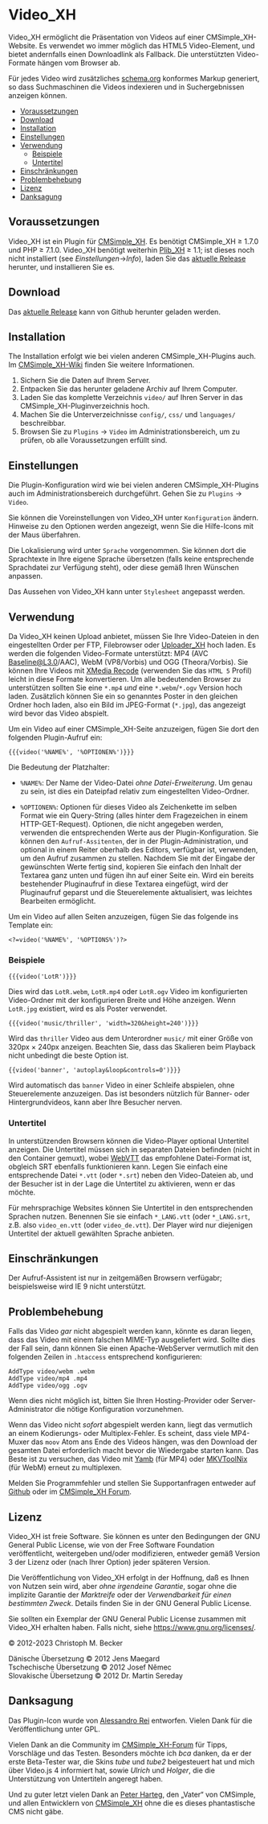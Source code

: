 # Video_XH

Video_XH ermöglicht die Präsentation von Videos auf einer
CMSimple_XH-Website. Es verwendet wo immer möglich das HTML5 Video-Element,
und bietet andernfalls einen Downloadlink als Fallback. Die unterstützten
Video-Formate hängen vom Browser ab.

Für jedes Video wird zusätzliches [schema.org](https://schema.org/)
konformes Markup generiert, so dass Suchmaschinen die Videos indexieren
und in Suchergebnissen anzeigen können.

- [Voraussetzungen](#voraussetzungen)
- [Download](#download)
- [Installation](#installation)
- [Einstellungen](#einstellungen)
- [Verwendung](#verwendung)
  - [Beispiele](#beispiele)
  - [Untertitel](#untertitel)
- [Einschränkungen](#einschränkungen)
- [Problembehebung](#problembehebung)
- [Lizenz](#lizenz)
- [Danksagung](#danksagung)

## Voraussetzungen

Video_XH ist ein Plugin für [CMSimple_XH](https://www.cmsimple-xh.org/de/).
Es benötigt CMSimple_XH ≥ 1.7.0 und PHP ≥ 7.1.0.
Video_XH benötigt weiterhin [Plib_XH](https://github.com/cmb69/plib_xh) ≥ 1.1;
ist dieses noch nicht installiert (see *Einstellungen*→*Info*),
laden Sie das [aktuelle Release](https://github.com/cmb69/plib_xh/releases/latest)
herunter, und installieren Sie es.

## Download

Das [aktuelle Release](https://github.com/cmb69/video_xh/releases/latest)
kann von Github herunter geladen werden.

## Installation

The Installation erfolgt wie bei vielen anderen CMSimple_XH-Plugins auch.
Im [CMSimple_XH-Wiki](https://wiki.cmsimple-xh.org/de/?fuer-anwender/arbeiten-mit-dem-cms/plugins)
finden Sie weitere Informationen.

1. Sichern Sie die Daten auf Ihrem Server.
1. Entpacken Sie das herunter geladene Archiv auf Ihrem Computer.
1. Laden Sie das komplette Verzeichnis `video/` auf Ihren Server in
   das CMSimple_XH-Pluginverzeichnis hoch.
1. Machen Sie die Unterverzeichnisse `config/`, `css/`
   und `languages/` beschreibbar.
1. Browsen Sie zu `Plugins` → `Video` im Administrationsbereich,
   um zu prüfen, ob alle Voraussetzungen erfüllt sind.

## Einstellungen

Die Plugin-Konfiguration wird wie bei vielen anderen CMSimple_XH-Plugins
auch im Administrationsbereich durchgeführt.
Gehen Sie zu `Plugins` → `Video`.

Sie können die Voreinstellungen von Video_XH unter `Konfiguration` ändern.
Hinweise zu den Optionen werden angezeigt, wenn Sie die Hilfe-Icons
mit der Maus überfahren.

Die Lokalisierung wird unter `Sprache` vorgenommen. Sie können dort die
Sprachtexte in Ihre eigene Sprache übersetzen (falls keine entsprechende
Sprachdatei zur Verfügung steht), oder diese gemäß Ihren Wünschen anpassen.

Das Aussehen von Video_XH kann unter `Stylesheet` angepasst werden.

## Verwendung

Da Video_XH keinen Upload anbietet, müssen Sie Ihre Video-Dateien in den
eingestellten Order per FTP, Filebrowser oder
[Uploader_XH](https://github.com/cmb69/uploader_xh) hoch laden.
Es werden die folgenden Video-Formate unterstützt: MP4 (AVC
Baseline@L3.0/AAC), WebM (VP8/Vorbis) und OGG (Theora/Vorbis).
Sie können Ihre Videos mit [XMedia Recode](https://www.xmedia-recode.de/)
(verwenden Sie das `HTML 5` Profil) leicht in diese Formate konvertieren.
Um alle bedeutenden Browser zu unterstützen sollten Sie eine
`*.mp4` *und* eine `*.webm`/`*.ogv` Version hoch laden.
Zusätzlich können Sie ein so genanntes Poster in den gleichen Ordner hoch laden,
also ein Bild im JPEG-Format (`*.jpg`), das angezeigt wird bevor das Video abspielt.

Um ein Video auf einer CMSimple_XH-Seite anzuzeigen, fügen Sie dort den
folgenden Plugin-Aufruf ein:

    {{{video('%NAME%', '%OPTIONEN%')}}}

Die Bedeutung der Platzhalter:

- `%NAME%`:
  Der Name der Video-Datei *ohne Datei-Erweiterung*. Um genau zu sein,
  ist dies ein Dateipfad relativ zum eingestellten Video-Ordner.

- `%OPTIONEN%`:
  Optionen für dieses Video als Zeichenkette im selben Format wie ein
  Query-String (alles hinter dem Fragezeichen in einem HTTP-GET-Request).
  Optionen, die nicht angegeben werden, verwenden die entsprechenden Werte aus
  der Plugin-Konfiguration.
  Sie können den `Aufruf-Assitenten`, der in der Plugin-Administration,
  und optional in einem Reiter oberhalb des Editors, verfügbar ist,
  verwenden, um den Aufruf zusammen zu stellen.
  Nachdem Sie mit der Eingabe der gewünschten Werte fertig sind, kopieren Sie
  einfach den Inhalt der Textarea ganz unten und fügen ihn auf einer Seite ein.
  Wird ein bereits bestehender Pluginaufruf in diese Textarea eingefügt,
  wird der Pluginaufruf geparst und die Steuerelemente aktualisiert, was
  leichtes Bearbeiten ermöglicht.

Um ein Video auf allen Seiten anzuzeigen, fügen Sie das folgende ins
Template ein:

    <?=video('%NAME%', '%OPTIONS%')?>

### Beispiele

    {{{video('LotR')}}}

Dies wird das `LotR.webm`, `LotR.mp4` oder `LotR.ogv` Video im konfigurierten
Video-Ordner mit der konfigurieren Breite und Höhe anzeigen.
Wenn `LotR.jpg` existiert, wird es als Poster verwendet.

    {{{video('music/thriller', 'width=320&height=240')}}}

Wird das `thriller` Video aus dem Unterordner `music/`
mit einer Größe von 320px × 240px anzeigen.
Beachten Sie, dass das Skalieren beim Playback nicht unbedingt die beste Option ist.

    {{video('banner', 'autoplay&loop&controls=0')}}}

Wird automatisch das `banner` Video in einer Schleife abspielen,
ohne Steuerelemente anzuzeigen.
Das ist besonders nützlich für Banner- oder Hintergrundvideos,
kann aber Ihre Besucher nerven.

### Untertitel

In unterstützenden Browsern können die Video-Player optional Untertitel
anzeigen.
Die Untertitel müssen sich in separaten Dateien befinden (nicht in
den Container gemuxt), wobei
[WebVTT](https://developer.mozilla.org/en-US/docs/Web/API/WebVTT_API)
das empfohlene Datei-Format ist, obgleich SRT ebenfalls funktionieren kann.
Legen Sie einfach eine entsprechende Datei `*.vtt` (oder `*.srt`)
neben den Video-Dateien ab, und der Besucher ist in der Lage die Untertitel
zu aktivieren, wenn er das möchte.

Für mehrsprachige Websites können Sie Untertitel in den entsprechenden
Sprachen nutzen.
Benennen Sie sie einfach `*_LANG.vtt` (oder `*_LANG.srt`,
z.B. also `video_en.vtt` (oder `video_de.vtt`).
Der Player wird nur diejenigen Untertitel der aktuell gewählten Sprache anbieten.

## Einschränkungen

Der Aufruf-Assistent ist nur in zeitgemäßen Browsern verfügabr;
beispielsweise wird IE 9 nicht unterstützt.

## Problembehebung

Falls das Video *gar* nicht abgespielt werden kann, könnte es daran
liegen, dass das Video mit einem falschen MIME-Typ ausgeliefert wird.
Sollte dies der Fall sein, dann können Sie einen Apache-WebServer vermutlich
mit den folgenden Zeilen in `.htaccess` entsprechend konfigurieren:

    AddType video/webm .webm
    AddType video/mp4 .mp4
    AddType video/ogg .ogv

Wenn dies nicht möglich ist, bitten Sie Ihren Hosting-Provider oder
Server-Administrator die nötige Konfiguration vorzunehmen.

Wenn das Video nicht *sofort* abgespielt werden kann, liegt das
vermutlich an einem Kodierungs- oder Multiplex-Fehler.
Es scheint, dass viele MP4-Muxer das `moov` Atom ans Ende des Videos hängen,
was den Download der gesamten Datei erforderlich macht
bevor die Wiedergabe starten kann.
Das Beste ist zu versuchen, das Video mit
[Yamb](http://yamb.unite-video.com/) (für MP4) oder
[MKVToolNix](https://mkvtoolnix.download/) (für WebM)
erneut zu multiplexen.

Melden Sie Programmfehler und stellen Sie Supportanfragen entweder auf
[Github](https://github.com/cmb69/video_xh/issues)
oder im [CMSimple_XH Forum](https://cmsimpleforum.com/).

## Lizenz

Video_XH ist freie Software. Sie können es unter den Bedingungen
der GNU General Public License, wie von der Free Software Foundation
veröffentlicht, weitergeben und/oder modifizieren, entweder gemäß
Version 3 der Lizenz oder (nach Ihrer Option) jeder späteren Version.

Die Veröffentlichung von Video_XH erfolgt in der Hoffnung, daß es
Ihnen von Nutzen sein wird, aber *ohne irgendeine Garantie*, sogar ohne
die implizite Garantie der *Marktreife* oder der *Verwendbarkeit für einen
bestimmten Zweck*. Details finden Sie in der GNU General Public License.

Sie sollten ein Exemplar der GNU General Public License zusammen mit
Video_XH erhalten haben. Falls nicht, siehe <https://www.gnu.org/licenses/>.

© 2012-2023 Christoph M. Becker

Dänische Übersetzung © 2012 Jens Maegard  
Tschechische Übersetzung © 2012 Josef Němec  
Slovakische Übersetzung © 2012 Dr. Martin Sereday

## Danksagung

Das Plugin-Icon wurde von [Alessandro Rei](http://www.mentalrey.it/) entworfen.
Vielen Dank für die Veröffentlichung unter GPL.

Vielen Dank an die Community im [CMSimple_XH-Forum](https://www.cmsimpleforum.com/)
für Tipps, Vorschläge und das Testen.
Besonders möchte ich *bca* danken, da er der erste Beta-Tester war,
die Skins *tube* und *tube2* beigesteuert hat
und mich über Video.js 4 informiert hat,
sowie *Ulrich* und *Holger*, die die Unterstützung von Untertiteln angeregt haben.

Und zu guter letzt vielen Dank an [Peter Harteg](http://www.harteg.dk/),
den „Vater“ von CMSimple, und allen Entwicklern von
[CMSimple_XH](https://www.cmsimple-xh.org/de/) ohne die es dieses
phantastische CMS nicht gäbe.
